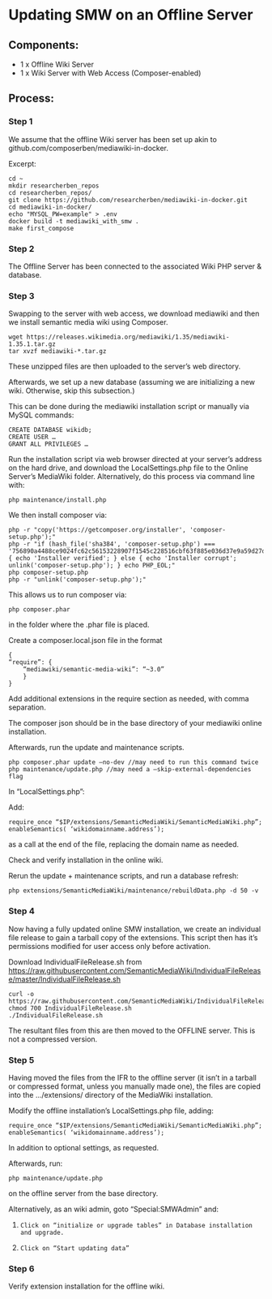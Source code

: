 # Updating SMW on an Offline Server

 

## Components:

* 1 x Offline Wiki Server
* 1 x Wiki Server with Web Access (Composer-enabled)

 
## Process:

### Step 1

We assume that the offline Wiki server has been set up akin to github.com/composerben/mediawiki-in-docker.

Excerpt:

    cd ~
    mkdir researcherben_repos
    cd researcherben_repos/
    git clone https://github.com/researcherben/mediawiki-in-docker.git
    cd mediawiki-in-docker/
    echo "MYSQL_PW=example" > .env
    docker build -t mediawiki_with_smw .
    make first_compose
 

### Step 2

The Offline Server has been connected to the associated Wiki PHP server & database.

### Step 3

Swapping to the server with web access, we download mediawiki and then we install semantic media wiki using Composer.

 

    wget https://releases.wikimedia.org/mediawiki/1.35/mediawiki-1.35.1.tar.gz
    tar xvzf mediawiki-*.tar.gz
 

These unzipped files are then uploaded to the server’s web directory.

 

Afterwards, we set up a new database (assuming we are initializing a new wiki. Otherwise, skip this subsection.)

This can be done during the mediawiki installation script or manually via MySQL commands:

    CREATE DATABASE wikidb;
    CREATE USER …
    GRANT ALL PRIVILEGES …

Run the installation script via web browser directed at your server’s address on the hard drive, and download the LocalSettings.php file to the Online Server’s MediaWiki folder. Alternatively, do this process via command line with:

    php maintenance/install.php


We then install composer via:

    php -r "copy('https://getcomposer.org/installer', 'composer-setup.php');"
    php -r "if (hash_file('sha384', 'composer-setup.php') === '756890a4488ce9024fc62c56153228907f1545c228516cbf63f885e036d37e9a59d27d63f46af1d4d07ee0f76181c7d3') { echo 'Installer verified'; } else { echo 'Installer corrupt'; unlink('composer-setup.php'); } echo PHP_EOL;"
    php composer-setup.php
    php -r "unlink('composer-setup.php');"

This allows us to run composer via:

    php composer.phar

in the folder where the .phar file is placed.

 

Create a composer.local.json file in the format

    {
    “require”: {
        “mediawiki/semantic-media-wiki”: “~3.0”
        }
    }

 

Add additional extensions in the require section as needed, with comma separation.

The composer json should be in the base directory of your mediawiki online installation.

 

Afterwards, run the update and maintenance scripts.

 

    php composer.phar update –no-dev //may need to run this command twice
    php maintenance/update.php //may need a –skip-external-dependencies flag

In “LocalSettings.php”: 

Add:

    require_once “$IP/extensions/SemanticMediaWiki/SemanticMediaWiki.php”;
    enableSemantics( ‘wikidomainname.address’);

as a call at the end of the file, replacing the domain name as needed.

Check and verify installation in the online wiki.

 

Rerun the update + maintenance scripts, and run a database refresh:

 

    php extensions/SemanticMediaWiki/maintenance/rebuildData.php -d 50 -v

 

### Step 4    

Now having a fully updated online SMW installation, we create an individual file release to gain a tarball copy of the extensions. This script then has it’s permissions modified for user access only before activation.

Download IndividualFileRelease.sh from https://raw.githubusercontent.com/SemanticMediaWiki/IndividualFileRelease/master/IndividualFileRelease.sh


    curl -o https://raw.githubusercontent.com/SemanticMediaWiki/IndividualFileRelease/master/IndividualFileRelease.sh
    chmod 700 IndividualFileRelease.sh
    ./IndividualFileRelease.sh


The resultant files from this are then moved to the OFFLINE server. This is not a compressed version.
 

### Step 5

Having moved the files from the IFR to the offline server (it isn’t in a tarball or compressed format, unless you manually made one), the files are copied into the …/extensions/ directory of the MediaWiki installation.

 

Modify the offline installation’s LocalSettings.php file, adding:

    require_once “$IP/extensions/SemanticMediaWiki/SemanticMediaWiki.php”;
    enableSemantics( ‘wikidomainname.address’);

 

In addition to optional settings, as requested.

 

Afterwards, run:

    php maintenance/update.php

on the offline server from the base directory.

Alternatively, as an wiki admin, goto “Special:SMWAdmin” and:

1.     Click on “initialize or upgrade tables” in Database installation and upgrade.
2.     Click on “Start updating data”

 

### Step 6

Verify extension installation for the offline wiki.

